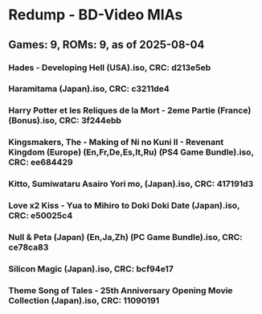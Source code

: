 # Redump - BD-Video MIAs
## Games: 9, ROMs: 9, as of 2025-08-04

### Hades - Developing Hell (USA).iso, CRC: d213e5eb
### Haramitama (Japan).iso, CRC: c3211de4
### Harry Potter et les Reliques de la Mort - 2eme Partie (France) (Bonus).iso, CRC: 3f244ebb
### Kingsmakers, The - Making of Ni no Kuni II - Revenant Kingdom (Europe) (En,Fr,De,Es,It,Ru) (PS4 Game Bundle).iso, CRC: ee684429
### Kitto, Sumiwataru Asairo Yori mo, (Japan).iso, CRC: 417191d3
### Love x2 Kiss - Yua to Mihiro to Doki Doki Date (Japan).iso, CRC: e50025c4
### Null & Peta (Japan) (En,Ja,Zh) (PC Game Bundle).iso, CRC: ce78ca83
### Silicon Magic (Japan).iso, CRC: bcf94e17
### Theme Song of Tales - 25th Anniversary Opening Movie Collection (Japan).iso, CRC: 11090191
